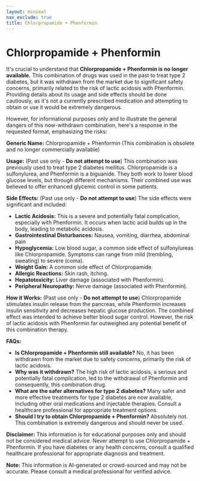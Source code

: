```yaml
---
layout: minimal
nav_exclude: true
title: Chlorpropamide + Phenformin
---
```


# Chlorpropamide + Phenformin

It's crucial to understand that **Chlorpropamide + Phenformin is no longer available.**  This combination of drugs was used in the past to treat type 2 diabetes, but it was withdrawn from the market due to significant safety concerns, primarily related to the risk of lactic acidosis with Phenformin.  Providing details about its usage and side effects should be done cautiously, as it's not a currently prescribed medication and attempting to obtain or use it would be extremely dangerous.

However, for informational purposes only and to illustrate the general dangers of this now-withdrawn combination, here's a response in the requested format, emphasizing the risks:

**Generic Name:** Chlorpropamide + Phenformin (This combination is obsolete and no longer commercially available)

**Usage:** (Past use only -  **Do not attempt to use**)  This combination was previously used to treat type 2 diabetes mellitus.  Chlorpropamide is a sulfonylurea, and Phenformin is a biguanide.  They both work to lower blood glucose levels, but through different mechanisms.  Their combined use was believed to offer enhanced glycemic control in some patients.

**Side Effects:** (Past use only - **Do not attempt to use**) The side effects were significant and included:

* **Lactic Acidosis:** This is a severe and potentially fatal complication, especially with Phenformin. It occurs when lactic acid builds up in the body, leading to metabolic acidosis.
* **Gastrointestinal Disturbances:** Nausea, vomiting, diarrhea, abdominal pain
* **Hypoglycemia:** Low blood sugar, a common side effect of sulfonylureas like Chlorpropamide. Symptoms can range from mild (trembling, sweating) to severe (coma).
* **Weight Gain:**  A common side effect of Chlorpropamide.
* **Allergic Reactions:** Skin rash, itching.
* **Hepatotoxicity:** Liver damage (associated with Phenformin).
* **Peripheral Neuropathy:** Nerve damage (associated with Phenformin).

**How it Works:** (Past use only - **Do not attempt to use**) Chlorpropamide stimulates insulin release from the pancreas, while Phenformin increases insulin sensitivity and decreases hepatic glucose production.  The combined effect was intended to achieve better blood sugar control. However, the risk of lactic acidosis with Phenformin far outweighed any potential benefit of this combination therapy.

**FAQs:**

* **Is Chlorpropamide + Phenformin still available?** No, it has been withdrawn from the market due to safety concerns, primarily the risk of lactic acidosis.
* **Why was it withdrawn?** The high risk of lactic acidosis, a serious and potentially fatal complication, led to the withdrawal of Phenformin and consequently, this combination drug.
* **What are the safer alternatives for type 2 diabetes?**  Many safer and more effective treatments for type 2 diabetes are now available, including other oral medications and injectable therapies.  Consult a healthcare professional for appropriate treatment options.
* **Should I try to obtain Chlorpropamide + Phenformin?**  Absolutely not.  This combination is extremely dangerous and should never be used.


**Disclaimer:** This information is for educational purposes only and should not be considered medical advice.  Never attempt to use Chlorpropamide + Phenformin.  If you have diabetes or any health concerns, consult a qualified healthcare professional for appropriate diagnosis and treatment.


**Note:** This information is AI-generated or crowd-sourced and may not be accurate. Please consult a medical professional for verified advice.